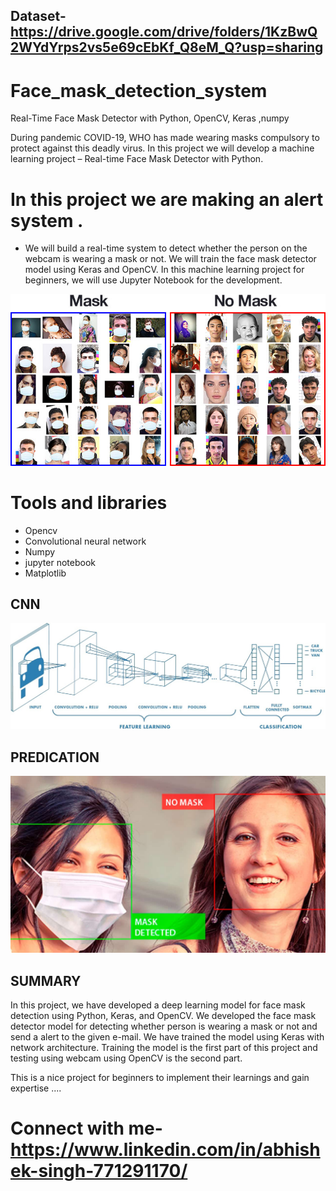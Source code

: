 ## Dataset-https://drive.google.com/drive/folders/1KzBwQ2WYdYrps2vs5e69cEbKf_Q8eM_Q?usp=sharing
# Face_mask_detection_system
Real-Time Face Mask Detector with Python, OpenCV, Keras ,numpy

During pandemic COVID-19, WHO has made wearing masks compulsory to protect against this deadly virus. In this project  we will develop a machine learning project – Real-time Face Mask Detector with Python.
# In this project we are making an alert system .
+ We will build a real-time system to detect whether the person on the webcam is wearing a mask or not. We will train the face mask detector model using Keras and OpenCV.
In this machine learning project for beginners, we will use Jupyter Notebook for the development.

![CNN](Images/faceimage_1.jpg)

# Tools and libraries
 + Opencv
 + Convolutional neural network
 + Numpy 
 + jupyter notebook
 + Matplotlib

## CNN
![CNN](Images/faceimage_2.jpeg)

## PREDICATION
![CNN](Images/faceimage_3.jpg)

## SUMMARY

In this project, we have developed a deep learning model for face mask detection using Python, Keras, and OpenCV. We developed the face mask detector model for detecting whether person is wearing a mask or not and send a alert to the given e-mail. We have trained the model using Keras with network architecture. Training the model is the first part of this project and testing using webcam using OpenCV is the second part.

This is a nice project for beginners to implement their learnings and gain expertise ....

# Connect with me- https://www.linkedin.com/in/abhishek-singh-771291170/


